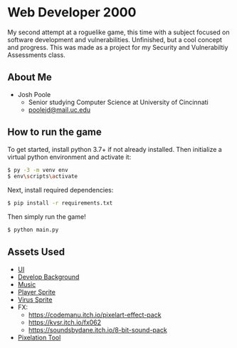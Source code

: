 # Web Developer 2000

My second attempt at a roguelike game, this time with a subject focused on software development and vulnerabilities. Unfinished, but a cool concept and progress. This was made as a project for my Security and Vulnerabiltiy Assessments class.

## About Me

- Josh Poole
    - Senior studying Computer Science at University of Cincinnati
    - [poolejd@mail.uc.edu](mailto:poolejd@mail.uc.edu)

## How to run the game

To get started, install python 3.7+ if not already installed. Then initialize a virtual python environment and activate it:

```bash
$ py -3 -m venv env
$ env\scripts\activate
```

Next, install required dependencies:

```bash
$ pip install -r requirements.txt
```

Then simply run the game!

```bash
$ python main.py
```

## Assets Used

- [UI](https://comp3interactive.itch.io/retro-windows-gui)
- [Develop Background](https://www.pinterest.com/pin/509188301610937530/)
- [Music](https://tallbeard.itch.io/music-loop-bundle)
- [Player Sprite](https://lh3.googleusercontent.com/proxy/kAKibZzh1ClUaLENHOr1t92wOKP6R84vS-wG-KBwscRLR8Ly-jUG2Q9waZJ1qLQMRQEuUr2_TCvVrz7d1Opo0fUx)
- [Virus Sprite](https://upload.wikimedia.org/wikipedia/commons/thumb/8/82/SARS-CoV-2_without_background.png/220px-SARS-CoV-2_without_background.png)
- FX:
    - https://codemanu.itch.io/pixelart-effect-pack
    - https://kvsr.itch.io/fx062
    - https://soundsbydane.itch.io/8-bit-sound-pack
- [Pixelation Tool](https://pixel-me.tokyo/en/)
